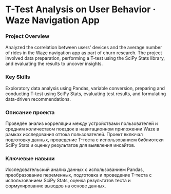 # T-Test Analysis on User Behavior · Waze Navigation App

### Project Overview
Analyzed the correlation between users' devices and the average number of rides in the Waze navigation app as part of churn research. The project involved data preparation, performing a T-test using the SciPy Stats library, and evaluating the results to uncover insights.

### Key Skills
Exploratory data analysis using Pandas, variable conversion, preparing and conducting T-test using SciPy Stats, evaluating test results, and formulating data-driven recommendations.

### Описание проекта
Проведён анализ корреляции между устройствами пользователей и средним количеством поездок в навигационном приложении Waze в рамках исследования оттока пользователей. Проект включал подготовку данных, проведение T-теста с использованием библиотеки SciPy Stats и оценку результатов для выявления инсайтов.

### Ключевые навыки
Исследовательский анализ данных с использованием Pandas, преобразование переменных, подготовка и проведение T-теста с использованием SciPy Stats, оценка результатов теста и формулирование выводов на основе данных.
